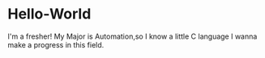 # Hello-World
I'm a fresher!
My Major is Automation,so I know a little C language
I wanna make a progress in this field.
